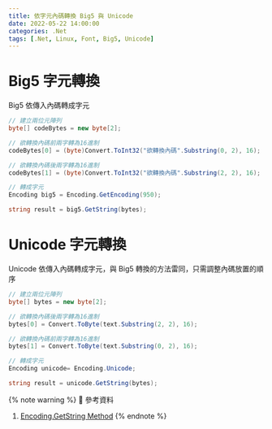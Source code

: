 ```yaml
---
title: 依字元內碼轉換 Big5 與 Unicode
date: 2022-05-22 14:00:00
categories: .Net
tags: [.Net, Linux, Font, Big5, Unicode]
---
```


# Big5 字元轉換
Big5 依傳入內碼轉成字元

```C#
// 建立兩位元陣列
byte[] codeBytes = new byte[2];

// 欲轉換內碼前兩字轉為16進制
codeBytes[0] = (byte)Convert.ToInt32("欲轉換內碼".Substring(0, 2), 16);

// 欲轉換內碼後兩字轉為16進制
codeBytes[1] = (byte)Convert.ToInt32("欲轉換內碼".Substring(2, 2), 16);

// 轉成字元
Encoding big5 = Encoding.GetEncoding(950);

string result = big5.GetString(bytes);
```

<!--more-->

# Unicode 字元轉換
Unicode 依傳入內碼轉成字元，與 Big5 轉換的方法雷同，只需調整內碼放置的順序

```C#
// 建立兩位元陣列
byte[] bytes = new byte[2];

// 欲轉換內碼後兩字轉為16進制
bytes[0] = Convert.ToByte(text.Substring(2, 2), 16);

// 欲轉換內碼前兩字轉為16進制
bytes[1] = Convert.ToByte(text.Substring(0, 2), 16);

// 轉成字元
Encoding unicode= Encoding.Unicode;

string result = unicode.GetString(bytes);
```

{% note warning %}
📜 參考資料
1. [Encoding.GetString Method](https://learn.microsoft.com/en-us/dotnet/api/system.text.encoding.getstring?view=net-8.0)
{% endnote %}
